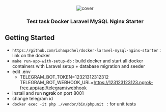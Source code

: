 <!-- PROJECT LOGO -->
<br />
<div align="center">
  <img src="https://github.com/ishaqadhel/docker-laravel-mysql-nginx-starter/assets/49280352/cb88bac9-2517-41fe-805e-b81423e64eca" alt="cover" align="center">
  <h3 align="center">Test task Docker Laravel MySQL Nginx Starter</h3>

</div>

<!-- GETTING STARTED -->
## Getting Started
- `https://github.com/ishaqadhel/docker-laravel-mysql-nginx-starter` : link on the docker
- `make run-app-with-setup-db` : build docker and start all docker containers with Laravel setup + database migration and seeder
- edit .env
  - TELEGRAM_BOT_TOKEN=12321312312312
    TELEGRAM_BOT_WEBHOOK_URL=https://123123123123.ngrok-free.app/api/telegram/webhook
- install and run **ngrok** on port 8001
- change telegram id
- `docker exec -it php ./vendor/bin/phpunit
  ` : for unit tests
